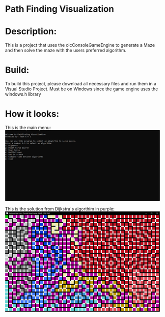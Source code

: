 # Path Finding Visualization

# Description:
This is a project that uses the olcConsoleGameEngine to generate a Maze and then solve the maze with the users preferred algorithm.

# Build:
To build this project, please download all necessary files and run them in a Visual Studio Project. Must be on Windows since the game engine uses the windows.h library

# How it looks:
This is the main menu:
![Main Menu](./images/mainmenu.png)

This is the solution from Dijkstra's algorthim in purple:
![Solution](./images/Solution.png)

